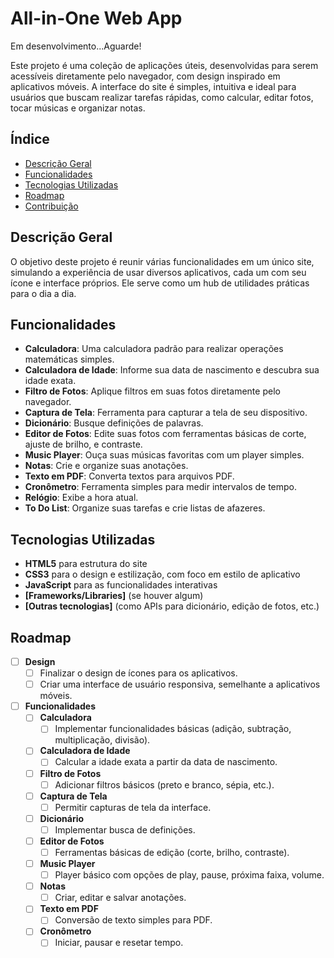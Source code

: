 # All-in-One Web App
Em desenvolvimento...Aguarde!

Este projeto é uma coleção de aplicações úteis, desenvolvidas para serem acessíveis diretamente pelo navegador, com design inspirado em aplicativos móveis. A interface do site é simples, intuitiva e ideal para usuários que buscam realizar tarefas rápidas, como calcular, editar fotos, tocar músicas e organizar notas.

## Índice

- [Descrição Geral](#descrição-geral)
- [Funcionalidades](#funcionalidades)
- [Tecnologias Utilizadas](#tecnologias-utilizadas)
- [Roadmap](#roadmap)
- [Contribuição](#contribuição)


## Descrição Geral

O objetivo deste projeto é reunir várias funcionalidades em um único site, simulando a experiência de usar diversos aplicativos, cada um com seu ícone e interface próprios. Ele serve como um hub de utilidades práticas para o dia a dia.

## Funcionalidades

- **Calculadora**: Uma calculadora padrão para realizar operações matemáticas simples.
- **Calculadora de Idade**: Informe sua data de nascimento e descubra sua idade exata.
- **Filtro de Fotos**: Aplique filtros em suas fotos diretamente pelo navegador.
- **Captura de Tela**: Ferramenta para capturar a tela de seu dispositivo.
- **Dicionário**: Busque definições de palavras.
- **Editor de Fotos**: Edite suas fotos com ferramentas básicas de corte, ajuste de brilho, e contraste.
- **Music Player**: Ouça suas músicas favoritas com um player simples.
- **Notas**: Crie e organize suas anotações.
- **Texto em PDF**: Converta textos para arquivos PDF.
- **Cronômetro**: Ferramenta simples para medir intervalos de tempo.
- **Relógio**: Exibe a hora atual.
- **To Do List**: Organize suas tarefas e crie listas de afazeres.

## Tecnologias Utilizadas

- **HTML5** para estrutura do site
- **CSS3** para o design e estilização, com foco em estilo de aplicativo
- **JavaScript** para as funcionalidades interativas
- **[Frameworks/Libraries]** (se houver algum)
- **[Outras tecnologias]** (como APIs para dicionário, edição de fotos, etc.)

## Roadmap

- [ ] **Design**
  - [ ] Finalizar o design de ícones para os aplicativos.
  - [ ] Criar uma interface de usuário responsiva, semelhante a aplicativos móveis.
  
- [ ] **Funcionalidades**
  - [ ] **Calculadora**
    - [ ] Implementar funcionalidades básicas (adição, subtração, multiplicação, divisão).
  - [ ] **Calculadora de Idade**
    - [ ] Calcular a idade exata a partir da data de nascimento.
  - [ ] **Filtro de Fotos**
    - [ ] Adicionar filtros básicos (preto e branco, sépia, etc.).
  - [ ] **Captura de Tela**
    - [ ] Permitir capturas de tela da interface.
  - [ ] **Dicionário**
    - [ ] Implementar busca de definições.
  - [ ] **Editor de Fotos**
    - [ ] Ferramentas básicas de edição (corte, brilho, contraste).
  - [ ] **Music Player**
    - [ ] Player básico com opções de play, pause, próxima faixa, volume.
  - [ ] **Notas**
    - [ ] Criar, editar e salvar anotações.
  - [ ] **Texto em PDF**
    - [ ] Conversão de texto simples para PDF.
  - [ ] **Cronômetro**
    - [ ] Iniciar, pausar e resetar tempo.
